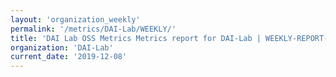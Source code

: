```yaml
---
layout: 'organization_weekly'
permalink: '/metrics/DAI-Lab/WEEKLY/'
title: 'DAI Lab OSS Metrics Metrics report for DAI-Lab | WEEKLY-REPORT-2019-12-08'
organization: 'DAI-Lab'
current_date: '2019-12-08'
---
```

